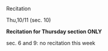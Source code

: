 
<div class="recitation">
<div class="column_date">
<p markdown="block">
Recitation  <br>

Thu,10/11 (sec. 10)
</p>
</div>

<div class="column_recitation">
<p markdown="block">

__Recitation for Thursday section ONLY__

sec. 6 and 9: no recitation this week 

</p>
</div>

</div>
